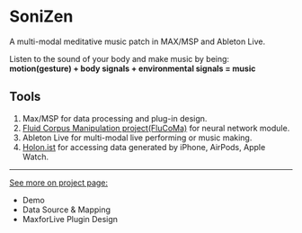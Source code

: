 # SoniZen
A multi-modal meditative music patch in MAX/MSP and Ableton Live. 

Listen to the sound of your body and make music by being: **motion(gesture) + body signals + environmental signals = music**


## Tools
1. Max/MSP for data processing and plug-in design.
2. [Fluid Corpus Manipulation project(FluCoMa)](https://www.flucoma.org/) for neural network module.
3. Ableton Live for multi-modal live performing or music making.
4. [Holon.ist](https://holon.ist/) for accessing data generated by iPhone, AirPods, Apple Watch.

---

[See more on project page:](https://www.sivan.fun/sonizen--data-sonification-columbia-computer-music-center)
- Demo
- Data Source & Mapping
- MaxforLive Plugin Design
